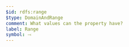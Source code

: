 ```yaml
---
$id: rdfs:range
$type: DomainAndRange
comment: What values can the property have?
label: Range
symbol: ⤙
---
```

